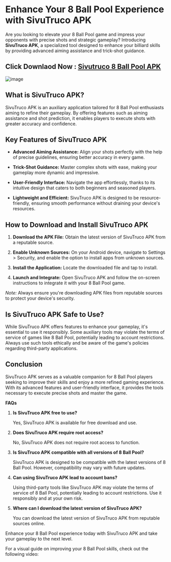 # Enhance Your 8 Ball Pool Experience with SivuTruco APK

Are you looking to elevate your 8 Ball Pool game and impress your opponents with precise shots and strategic gameplay? Introducing **SivuTruco APK**, a specialized tool designed to enhance your billiard skills by providing advanced aiming assistance and trick-shot guidance.

## Click Downlaod Now : [Sivutruco 8 Ball Pool APK](https://tinyurl.com/35db2f2z)

![image](https://github.com/user-attachments/assets/b3e18ced-8bc1-4851-b5eb-e2555cacff55)

## What is SivuTruco APK?

SivuTruco APK is an auxiliary application tailored for 8 Ball Pool enthusiasts aiming to refine their gameplay. By offering features such as aiming assistance and shot prediction, it enables players to execute shots with greater accuracy and confidence. 

## Key Features of SivuTruco APK

- **Advanced Aiming Assistance:** Align your shots perfectly with the help of precise guidelines, ensuring better accuracy in every game.

- **Trick-Shot Guidance:** Master complex shots with ease, making your gameplay more dynamic and impressive.

- **User-Friendly Interface:** Navigate the app effortlessly, thanks to its intuitive design that caters to both beginners and seasoned players.

- **Lightweight and Efficient:** SivuTruco APK is designed to be resource-friendly, ensuring smooth performance without draining your device's resources.

## How to Download and Install SivuTruco APK

1. **Download the APK File:** Obtain the latest version of SivuTruco APK from a reputable source. 

2. **Enable Unknown Sources:** On your Android device, navigate to Settings > Security, and enable the option to install apps from unknown sources.

3. **Install the Application:** Locate the downloaded file and tap to install.

4. **Launch and Integrate:** Open SivuTruco APK and follow the on-screen instructions to integrate it with your 8 Ball Pool game.

*Note:* Always ensure you're downloading APK files from reputable sources to protect your device's security.

## Is SivuTruco APK Safe to Use?

While SivuTruco APK offers features to enhance your gameplay, it's essential to use it responsibly. Some auxiliary tools may violate the terms of service of games like 8 Ball Pool, potentially leading to account restrictions. Always use such tools ethically and be aware of the game's policies regarding third-party applications.

## Conclusion

SivuTruco APK serves as a valuable companion for 8 Ball Pool players seeking to improve their skills and enjoy a more refined gaming experience. With its advanced features and user-friendly interface, it provides the tools necessary to execute precise shots and master the game.

**FAQs**

1. **Is SivuTruco APK free to use?**

   Yes, SivuTruco APK is available for free download and use.

2. **Does SivuTruco APK require root access?**

   No, SivuTruco APK does not require root access to function.

3. **Is SivuTruco APK compatible with all versions of 8 Ball Pool?**

   SivuTruco APK is designed to be compatible with the latest versions of 8 Ball Pool. However, compatibility may vary with future updates.

4. **Can using SivuTruco APK lead to account bans?**

   Using third-party tools like SivuTruco APK may violate the terms of service of 8 Ball Pool, potentially leading to account restrictions. Use it responsibly and at your own risk.

5. **Where can I download the latest version of SivuTruco APK?**

   You can download the latest version of SivuTruco APK from reputable sources online. 

Enhance your 8 Ball Pool experience today with SivuTruco APK and take your gameplay to the next level.

For a visual guide on improving your 8 Ball Pool skills, check out the following video:

 
